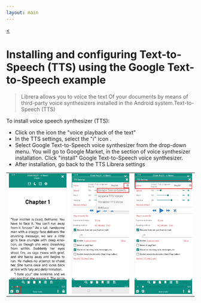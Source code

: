 ```yaml
---
layout: main
---
```

[<](/wiki/faq)
# Installing and configuring Text-to-Speech (TTS) using the Google Text-to-Speech example

> Librera allows you to voice the text Of your documents by means of third-party voice synthesizers installed in the Android system.Text-to-Speech (TTS)

To install voice speech synthesizer (TTS):

* Click on the icon the "voice playback of the text"
* In the TTS settings, select the "i" icon .
* Select Google Text-to-Speech voice synthesizer from the drop-down menu. You will go to Google Market, in the section of voice synthesizer installation. Click "install" Google Text-to-Speech voice synthesizer.
* After installation, go back to the TTS Librera settings

||||
|-|-|-|
|![](1.jpg)|![](3.jpg)|![](2.jpg)|
